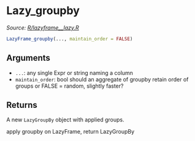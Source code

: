 # Lazy_groupby

*Source: [R/lazyframe__lazy.R](https://github.com/pola-rs/r-polars/tree/main/R/lazyframe__lazy.R)*

```r
LazyFrame_groupby(..., maintain_order = FALSE)
```

## Arguments

- `...`: any single Expr or string naming a column
- `maintain_order`: bool should an aggregate of groupby retain order of groups or FALSE = random, slightly faster?

## Returns

A new `LazyGroupBy` object with applied groups.

apply groupby on LazyFrame, return LazyGroupBy